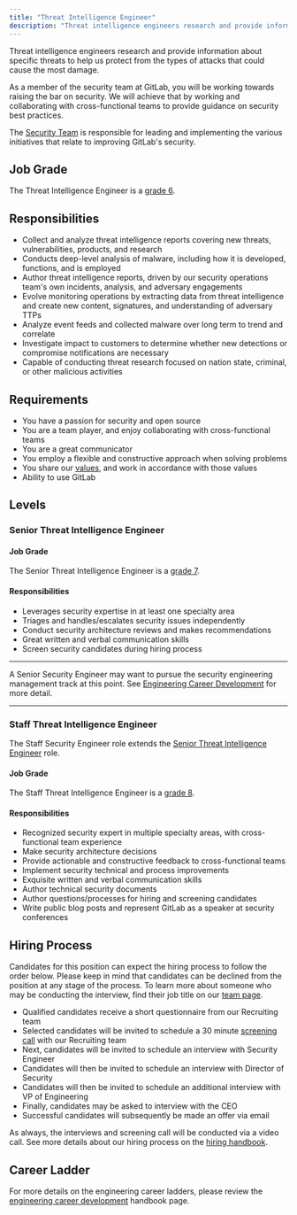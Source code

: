 ```yaml
---
title: "Threat Intelligence Engineer"
description: "Threat intelligence engineers research and provide information about specific threats to help us protect from the types of attacks that could cause the most damage."
---
```


Threat intelligence engineers research and provide information about specific threats to help us protect from the types of attacks that could cause the most damage.

As a member of the security team at GitLab, you will be working towards raising the bar on security. We will achieve that by working and collaborating with cross-functional teams to provide guidance on security best practices.

The [Security Team](https://about.gitlab.com/handbook/security) is responsible for leading and
implementing the various initiatives that relate to improving GitLab's security.

## Job Grade

The Threat Intelligence Engineer is a [grade 6](/handbook/total-rewards/compensation/compensation-calculator/#gitlab-job-grades).

## Responsibilities

- Collect and analyze threat intelligence reports covering new threats, vulnerabilities, products, and research
- Conducts deep-level analysis of malware, including how it is developed, functions, and is employed
- Author threat intelligence reports, driven by our security operations team's own incidents, analysis, and adversary engagements
- Evolve monitoring operations by extracting data from threat intelligence and create new content, signatures, and understanding of adversary TTPs
- Analyze event feeds and collected malware over long term to trend and correlate
- Investigate impact to customers to determine whether new detections or compromise notifications are necessary
- Capable of conducting threat research focused on nation state, criminal, or other malicious activities

## Requirements

- You have a passion for security and open source
- You are a team player, and enjoy collaborating with cross-functional teams
- You are a great communicator
- You employ a flexible and constructive approach when solving problems
- You share our [values](/handbook/values/), and work in accordance with those values
- Ability to use GitLab

## Levels

### Senior Threat Intelligence Engineer

#### Job Grade

The Senior Threat Intelligence Engineer is a [grade 7](/handbook/total-rewards/compensation/compensation-calculator/#gitlab-job-grades).

#### Responsibilities

- Leverages security expertise in at least one specialty area
- Triages and handles/escalates security issues independently
- Conduct security architecture reviews and makes recommendations
- Great written and verbal communication skills
- Screen security candidates during hiring process

***

A Senior Security Engineer may want to pursue the security engineering management track at this point. See [Engineering Career Development](/handbook/engineering/career-development/) for more detail.

***

### Staff Threat Intelligence Engineer

The Staff Security Engineer role extends the [Senior Threat Intelligence Engineer](#senior-threat-intelligence-engineer) role.

#### Job Grade

The Staff Threat Intelligence Engineer is a [grade 8](/handbook/total-rewards/compensation/compensation-calculator/#gitlab-job-grades).

#### Responsibilities

- Recognized security expert in multiple specialty areas, with cross-functional team experience
- Make security architecture decisions
- Provide actionable and constructive feedback to cross-functional teams
- Implement security technical and process improvements
- Exquisite written and verbal communication skills
- Author technical security documents
- Author questions/processes for hiring and screening candidates
- Write public blog posts and represent GitLab as a speaker at security conferences

## Hiring Process

Candidates for this position can expect the hiring process to follow the order below. Please keep in mind that candidates can be declined from the position at any stage of the process. To learn more about someone who may be conducting the interview, find their job title on our [team page](/handbook/company/team/).

- Qualified candidates receive a short questionnaire from our Recruiting team
- Selected candidates will be invited to schedule a 30 minute [screening call](/handbook/hiring/interviewing/#screening-call) with our Recruiting team
- Next, candidates will be invited to schedule an interview with Security Engineer
- Candidates will then be invited to schedule an interview with Director of Security
- Candidates will then be invited to schedule an additional interview with VP of Engineering
- Finally, candidates may be asked to interview with the CEO
- Successful candidates will subsequently be made an offer via email

As always, the interviews and screening call will be conducted via a video call.
See more details about our hiring process on the [hiring handbook](/handbook/hiring/).

## Career Ladder

For more details on the engineering career ladders, please review the [engineering career development](/handbook/engineering/careers/#roles) handbook page.
